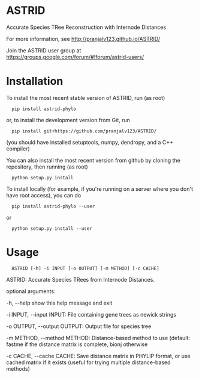 # ASTRID
Accurate Species TRee Reconstruction with Internode Distances

For more information, see http://pranjalv123.github.io/ASTRID/

Join the ASTRID user group at https://groups.google.com/forum/#!forum/astrid-users/

# Installation

To install the most recent stable version of ASTRID, run (as root)

      pip install astrid-phylo
      
or, to install the development version from Git, run

      pip install git+https://github.com/pranjalv123/ASTRID/

(you should have installed setuptools, numpy, dendropy, and a C++ compiler)

You can also install the most recent version from github by cloning the repository, then running (as root)

      python setup.py install 
      
To install locally (for example, if you're running on a server where you don't have root access), you can do

      pip install astrid-phylo --user
      
or 

      python setup.py install --user
      

# Usage

      ASTRID [-h] -i INPUT [-o OUTPUT] [-m METHOD] [-c CACHE]

ASTRID: Accurate Species TRees from Internode Distances.

optional arguments:

  -h, --help            show this help message and exit
  
  -i INPUT, --input INPUT:
                        File containing gene trees as newick strings
                        
  -o OUTPUT, --output OUTPUT:
                        Output file for species tree
                        
  -m METHOD, --method METHOD:
                        Distance-based method to use (default: fastme if the
                        distance matrix is complete, bionj otherwise
                        
  -c CACHE, --cache CACHE:
                        Save distance matrix in PHYLIP format, or use cached
                        matrix if it exists (useful for trying multiple
                        distance-based methods)
